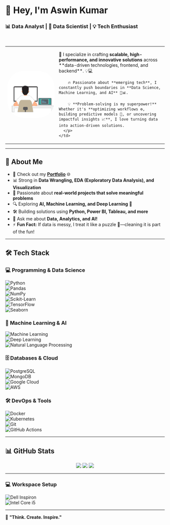 # 👋 Hey, I'm **Aswin Kumar**  

### 📊 **Data Analyst** | 🤖 **Data Scientist** | 💡 **Tech Enthusiast**  

<br>

<table>
  <tr>
    <td>
      <img src="./assets/developer-640px.gif" width="850px" style="border-radius: 50px;" />
    </td>
    <td>
      <p align="left">
        🚀 I specialize in crafting <strong>scalable, high-performance, and innovative solutions</strong> across **data-driven technologies, frontend, and backend**. 💡💻  
        
        🔥 Passionate about **emerging tech**, I constantly push boundaries in **Data Science, Machine Learning, and AI** 🤖📊.  
        
        💡 **Problem-solving is my superpower!** Whether it's **optimizing workflows ⚙️, building predictive models 🔮, or uncovering impactful insights 📈**, I love turning data into action-driven solutions.
      </p>
    </td>
  </tr>
</table>

---

## 🚀 **About Me**  

- 🔭 Check out my **[Portfolio](https://ashvinz.github.io/PortFolio_New/)** 🌐  
- 📊 Strong in **Data Wrangling, EDA (Exploratory Data Analysis), and Visualization**  
- 🎯 Passionate about **real-world projects that solve meaningful problems**  
- 🔍 Exploring **AI, Machine Learning, and Deep Learning** 🤖  
- 🛠️ Building solutions using **Python, Power BI, Tableau, and more**  
- 💬 Ask me about **Data, Analytics, and AI!**  
- ⚡ **Fun Fact:** If data is messy, I treat it like a puzzle 🧩—cleaning it is part of the fun!  

---

## 🛠️ **Tech Stack**  

### 💻 **Programming & Data Science**  
![Python](https://img.shields.io/badge/-Python-3776AB?style=for-the-badge&logo=python&logoColor=white)  
![Pandas](https://img.shields.io/badge/-Pandas-150458?style=for-the-badge&logo=pandas&logoColor=white)  
![NumPy](https://img.shields.io/badge/-NumPy-013243?style=for-the-badge&logo=numpy&logoColor=white)  
![Scikit-Learn](https://img.shields.io/badge/-Scikit_Learn-F7931E?style=for-the-badge&logo=scikit-learn&logoColor=white)  
![TensorFlow](https://img.shields.io/badge/-TensorFlow-FF6F00?style=for-the-badge&logo=tensorflow&logoColor=white)  
![Seaborn](https://img.shields.io/badge/-Seaborn-3776AB?style=for-the-badge&logo=seaborn&logoColor=white)  

### 🤖 **Machine Learning & AI**  
![Machine Learning](https://img.shields.io/badge/-Machine%20Learning-333333?style=for-the-badge&logo=ml)  
![Deep Learning](https://img.shields.io/badge/-Deep%20Learning-333333?style=for-the-badge&logo=dl)  
![Natural Language Processing](https://img.shields.io/badge/-Natural%20Language%20Processing-333333?style=for-the-badge&logo=nlp)  

### 🗄️ **Databases & Cloud**  
![PostgreSQL](https://img.shields.io/badge/-PostgreSQL-336791?style=for-the-badge&logo=postgresql&logoColor=white)  
![MongoDB](https://img.shields.io/badge/-MongoDB-47A248?style=for-the-badge&logo=mongodb&logoColor=white)  
![Google Cloud](https://img.shields.io/badge/-Google%20Cloud-4285F4?style=for-the-badge&logo=google-cloud&logoColor=white)  
![AWS](https://img.shields.io/badge/-AWS-FF9900?style=for-the-badge&logo=amazon-aws&logoColor=white)  

### 🛠️ **DevOps & Tools**  
![Docker](https://img.shields.io/badge/-Docker-2496ED?style=for-the-badge&logo=docker&logoColor=white)  
![Kubernetes](https://img.shields.io/badge/-Kubernetes-326CE5?style=for-the-badge&logo=kubernetes&logoColor=white)  
![Git](https://img.shields.io/badge/-Git-F05032?style=for-the-badge&logo=git&logoColor=white)  
![GitHub Actions](https://img.shields.io/badge/-GitHub_Actions-2088FF?style=for-the-badge&logo=github-actions&logoColor=white)  

---

## 📊 **GitHub Stats**  

<p align="center">
  <img src="https://github-readme-stats.vercel.app/api?username=ashvinz&show_icons=true&theme=radical" height="150px" />
  <img src="https://github-readme-streak-stats.herokuapp.com/?user=ashvinz&theme=radical" height="150px" />
  <img src="https://github-readme-stats.vercel.app/api/top-langs/?username=ashvinz&layout=compact&theme=radical" height="150px" />
</p>

---

### 💻 **Workspace Setup**  
![Dell Inspiron](https://img.shields.io/badge/Dell-Inspiron_5-0076D6?style=for-the-badge&logo=dell&logoColor=white)  
![Intel Core i5](https://img.shields.io/badge/Intel-Core_i5-0071C5?style=for-the-badge&logo=intel&logoColor=white)  

---

🚀 **"Think. Create. Inspire."**
